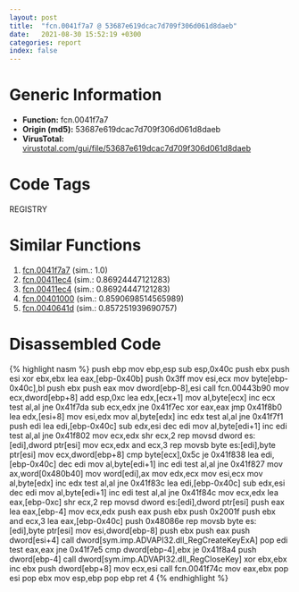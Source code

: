 ```yaml
---
layout: post
title:  "fcn.0041f7a7 @ 53687e619dcac7d709f306d061d8daeb"
date:   2021-08-30 15:52:19 +0300
categories: report
index: false
---
```


# Generic Information
- **Function:** fcn.0041f7a7
- **Origin (md5):** 53687e619dcac7d709f306d061d8daeb
- **VirusTotal:** [virustotal.com/gui/file/53687e619dcac7d709f306d061d8daeb][virustotal_ref]

# Code Tags
<span class="tag" id="REGISTRY">REGISTRY</span>


# Similar Functions

1. [fcn.0041f7a7][similar_1_ref] (sim.: 1.0)
2. [fcn.00411ec4][similar_2_ref] (sim.: 0.86924447121283)
3. [fcn.00411ec4][similar_3_ref] (sim.: 0.86924447121283)
4. [fcn.00401000][similar_4_ref] (sim.: 0.8590698514565989)
5. [fcn.0040641d][similar_5_ref] (sim.: 0.857251939690757)


# Disassembled Code

{% highlight nasm %}
push ebp
mov ebp,esp
sub esp,0x40c
push ebx
push esi
xor ebx,ebx
lea eax,[ebp-0x40b]
push 0x3ff
mov esi,ecx
mov byte[ebp-0x40c],bl
push ebx
push eax
mov dword[ebp-8],esi
call fcn.00443b90
mov ecx,dword[ebp+8]
add esp,0xc
lea edx,[ecx+1]
mov al,byte[ecx]
inc ecx
test al,al
jne 0x41f7da
sub ecx,edx
jne 0x41f7ec
xor eax,eax
jmp 0x41f8b0
lea edx,[esi+8]
mov esi,edx
mov al,byte[edx]
inc edx
test al,al
jne 0x41f7f1
push edi
lea edi,[ebp-0x40c]
sub edx,esi
dec edi
mov al,byte[edi+1]
inc edi
test al,al
jne 0x41f802
mov ecx,edx
shr ecx,2
rep movsd dword es:[edi],dword ptr[esi]
mov ecx,edx
and ecx,3
rep movsb byte es:[edi],byte ptr[esi]
mov ecx,dword[ebp+8]
cmp byte[ecx],0x5c
je 0x41f838
lea edi,[ebp-0x40c]
dec edi
mov al,byte[edi+1]
inc edi
test al,al
jne 0x41f827
mov ax,word[0x480b40]
mov word[edi],ax
mov edx,ecx
mov esi,ecx
mov al,byte[edx]
inc edx
test al,al
jne 0x41f83c
lea edi,[ebp-0x40c]
sub edx,esi
dec edi
mov al,byte[edi+1]
inc edi
test al,al
jne 0x41f84c
mov ecx,edx
lea eax,[ebp-0xc]
shr ecx,2
rep movsd dword es:[edi],dword ptr[esi]
push eax
lea eax,[ebp-4]
mov ecx,edx
push eax
push ebx
push 0x2001f
push ebx
and ecx,3
lea eax,[ebp-0x40c]
push 0x48086e
rep movsb byte es:[edi],byte ptr[esi]
mov esi,dword[ebp-8]
push ebx
push eax
push dword[esi+4]
call dword[sym.imp.ADVAPI32.dll_RegCreateKeyExA]
pop edi
test eax,eax
jne 0x41f7e5
cmp dword[ebp-4],ebx
je 0x41f8a4
push dword[ebp-4]
call dword[sym.imp.ADVAPI32.dll_RegCloseKey]
xor ebx,ebx
inc ebx
push dword[ebp+8]
mov ecx,esi
call fcn.0041f74c
mov eax,ebx
pop esi
pop ebx
mov esp,ebp
pop ebp
ret 4
{% endhighlight %}


[similar_1_ref]: /report/fcn.0041f7a7@ba5ec83721de3ca10b3c9583f3b2c6a1
[similar_2_ref]: /report/fcn.00411ec4@ba5ec83721de3ca10b3c9583f3b2c6a1
[similar_3_ref]: /report/fcn.00411ec4@53687e619dcac7d709f306d061d8daeb
[similar_4_ref]: /report/fcn.00401000@470263fe7e7cc115b95cd041d643e3b5
[similar_5_ref]: /report/fcn.0040641d@470263fe7e7cc115b95cd041d643e3b5
[virustotal_ref]: https://www.virustotal.com/gui/file/53687e619dcac7d709f306d061d8daeb
